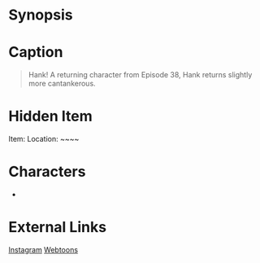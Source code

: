 # Synopsis


# Caption
> Hank! A returning character from Episode 38, Hank returns slightly more cantankerous.

# Hidden Item
Item: 
Location: ~~~~

# Characters
* 

# External Links
[Instagram]()
[Webtoons](https://www.webtoons.com/en/challenge/twistwood-tales/110-hank/viewer?title_no=344740&episode_no=120)
